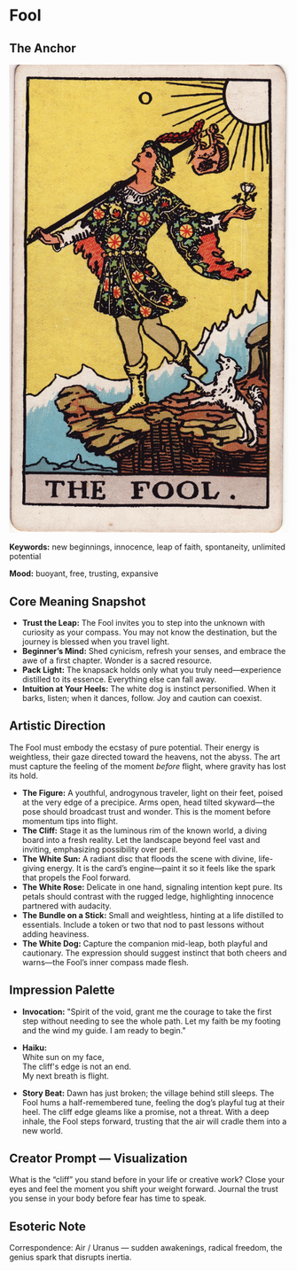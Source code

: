 # Fool

## The Anchor

![The Fool](../tarot-cards/major-arcana/00_fool.jpg)

**Keywords:** new beginnings, innocence, leap of faith, spontaneity, unlimited potential

**Mood:** buoyant, free, trusting, expansive

## Core Meaning Snapshot

*   **Trust the Leap:** The Fool invites you to step into the unknown with curiosity as your compass. You may not know the destination, but the journey is blessed when you travel light.
*   **Beginner’s Mind:** Shed cynicism, refresh your senses, and embrace the awe of a first chapter. Wonder is a sacred resource.
*   **Pack Light:** The knapsack holds only what you truly need—experience distilled to its essence. Everything else can fall away.
*   **Intuition at Your Heels:** The white dog is instinct personified. When it barks, listen; when it dances, follow. Joy and caution can coexist.

## Artistic Direction

The Fool must embody the ecstasy of pure potential. Their energy is weightless, their gaze directed toward the heavens, not the abyss. The art must capture the feeling of the moment *before* flight, where gravity has lost its hold.

*   **The Figure:** A youthful, androgynous traveler, light on their feet, poised at the very edge of a precipice. Arms open, head tilted skyward—the pose should broadcast trust and wonder. This is the moment before momentum tips into flight.
*   **The Cliff:** Stage it as the luminous rim of the known world, a diving board into a fresh reality. Let the landscape beyond feel vast and inviting, emphasizing possibility over peril.
*   **The White Sun:** A radiant disc that floods the scene with divine, life-giving energy. It is the card’s engine—paint it so it feels like the spark that propels the Fool forward.
*   **The White Rose:** Delicate in one hand, signaling intention kept pure. Its petals should contrast with the rugged ledge, highlighting innocence partnered with audacity.
*   **The Bundle on a Stick:** Small and weightless, hinting at a life distilled to essentials. Include a token or two that nod to past lessons without adding heaviness.
*   **The White Dog:** Capture the companion mid-leap, both playful and cautionary. The expression should suggest instinct that both cheers and warns—the Fool’s inner compass made flesh.

## Impression Palette

*   **Invocation:** "Spirit of the void, grant me the courage to take the first step without needing to see the whole path. Let my faith be my footing and the wind my guide. I am ready to begin."

*   **Haiku:**  
    White sun on my face,  
    The cliff's edge is not an end.  
    My next breath is flight.

*   **Story Beat:** Dawn has just broken; the village behind still sleeps. The Fool hums a half-remembered tune, feeling the dog’s playful tug at their heel. The cliff edge gleams like a promise, not a threat. With a deep inhale, the Fool steps forward, trusting that the air will cradle them into a new world.

## Creator Prompt — Visualization

What is the “cliff” you stand before in your life or creative work? Close your eyes and feel the moment you shift your weight forward. Journal the trust you sense in your body before fear has time to speak.

## Esoteric Note

Correspondence: Air / Uranus — sudden awakenings, radical freedom, the genius spark that disrupts inertia.
